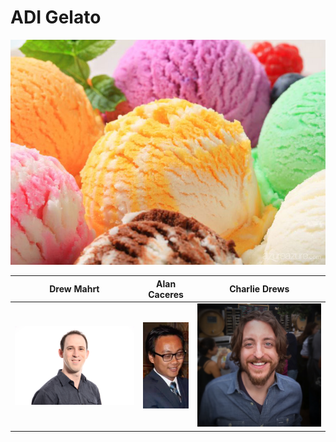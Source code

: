 
# ADI Gelato


![](gelato.jpg)

| Drew Mahrt | Alan Caceres | Charlie Drews |
| -- | -- | -- |
|  ![](drew.png) | ![](alan.png) |  ![](charlie.jpg) |



